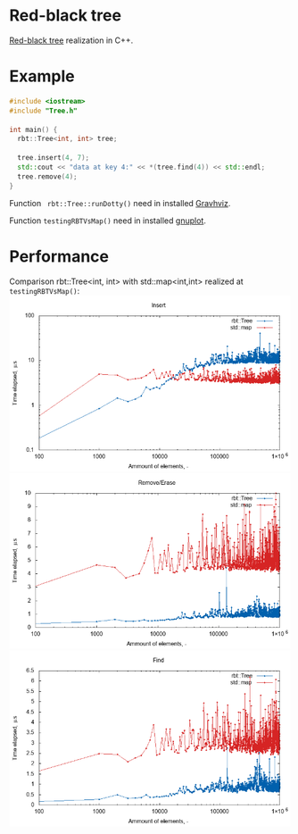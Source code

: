 # Red-black tree
[Red-black tree](https://en.wikipedia.org/wiki/Red%E2%80%93black_tree) realization in C++.

# Example
```cpp
#include <iostream>
#include "Tree.h"

int main() {
  rbt::Tree<int, int> tree;
  
  tree.insert(4, 7);  
  std::cout << "data at key 4:" << *(tree.find(4)) << std::endl;
  tree.remove(4);
}
```

Function ``` rbt::Tree::runDotty()``` need in installed [Gravhviz](https://www.graphviz.org/).

Function ``` testingRBTVsMap() ``` need in installed [gnuplot](http://www.gnuplot.info/).

# Performance
Сomparison rbt::Tree<int, int> with std::map<int,int> realized at ``` testingRBTVsMap() ```:
![insert](https://raw.githubusercontent.com/pozdnyako/Red-black-tree/master/plot/insert.png)
![remove](https://raw.githubusercontent.com/pozdnyako/Red-black-tree/master/plot/remove.png)
![find](https://raw.githubusercontent.com/pozdnyako/Red-black-tree/master/plot/find.png)
